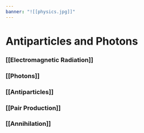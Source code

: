 ```yaml
---
banner: "![[physics.jpg]]"
---
```

# Antiparticles and Photons

### [[Electromagnetic Radiation]]

### [[Photons]]

### [[Antiparticles]]

### [[Pair Production]]

### [[Annihilation]]